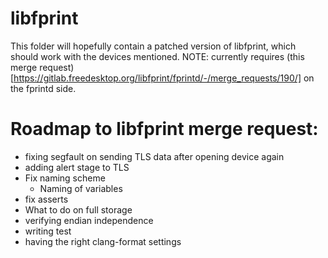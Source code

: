 # libfprint
This folder will hopefully contain a patched version of libfprint, which should work with the devices mentioned.
NOTE: currently requires (this merge request)[https://gitlab.freedesktop.org/libfprint/fprintd/-/merge_requests/190/] on the fprintd side.

# Roadmap to libfprint merge request:
- fixing segfault on sending TLS data after opening device again
- adding alert stage to TLS
- Fix naming scheme
  - Naming of variables
- fix asserts
- What to do on full storage
- verifying endian independence
- writing test
- having the right clang-format settings
